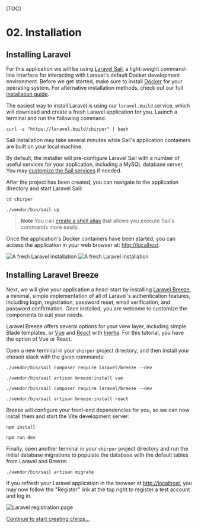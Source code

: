 [TOC]

# <b>02.</b> Installation

## Installing Laravel

For this application we will be using [Laravel Sail](https://laravel.com/docs/sail), a light-weight command-line interface for interacting with Laravel's default Docker development environment. Before we get started, make sure to install [Docker](https://docs.docker.com/get-docker/) for your operating system. For alternative installation methods, check out our full [installation guide](https://laravel.com/docs/installation).

The easiest way to install Laravel is using our `laravel.build` service, which will download and create a fresh Laravel application for you. Launch a terminal and run the following command:

```shell
curl -s "https://laravel.build/chirper" | bash
```

Sail installation may take several minutes while Sail's application containers are built on your local machine.

By default, the installer will pre-configure Laravel Sail with a number of useful services for your application, including a MySQL database server. You may [customize the Sail services](https://laravel.com/docs/9.x/installation#choosing-your-sail-services) if needed.

After the project has been created, you can navigate to the application directory and start Laravel Sail:

```shell
cd chirper

./vendor/bin/sail up
```

> **Note**
> You can [create a shell alias](https://laravel.com/docs/sail#configuring-a-shell-alias) that allows you execute Sail's commands more easily.

Once the application's Docker containers have been started, you can access the application in your web browser at: [http://localhost](http://localhost).

<img src="/img/screenshots/fresh.png" alt="A fresh Laravel installation" class="dark:hidden rounded-lg" />
<img src="/img/screenshots/fresh-dark.png" alt="A fresh Laravel installation" class="hidden dark:block rounded-lg" />

## Installing Laravel Breeze

Next, we will give your application a head-start by installing [Laravel Breeze](https://laravel.com/docs/starter-kits#laravel-breeze), a minimal, simple implementation of all of Laravel's authentication features, including login, registration, password reset, email verification, and password confirmation. Once installed, you are welcome to customize the components to suit your needs.

Laravel Breeze offers several options for your view layer, including simple Blade templates, or [Vue](https://vuejs.org/) and [React](https://reactjs.org/) with [Inertia](https://inertiajs.com/). For this tutorial, you have the option of Vue or React.

Open a new terminal in your `chirper` project directory, and then install your chosen stack with the given commands:

```shell tab=Vue
./vendor/bin/sail composer require laravel/breeze --dev

./vendor/bin/sail artisan breeze:install vue
```

```shell tab=React
./vendor/bin/sail composer require laravel/breeze --dev

./vendor/bin/sail artisan breeze:install react
```

Breeze will configure your front-end dependencies for you, so we can now install them and start the Vite development server:

```shell
npm install

npm run dev
```

Finally, open another terminal in your `chirper` project directory and run the initial database migrations to populate the database with the default tables from Laravel and Breeze:

```shell
./vendor/bin/sail artisan migrate
```

If you refresh your Laravel application in the browser at [http://localhost](http://localhost), you may now follow the "Register" link at the top right to register a test account and log in.

<img src="/img/screenshots/register.png" alt="Laravel registration page" class="rounded-lg" />

[Continue to start creating chirps...](/creating-chirps)
